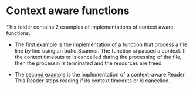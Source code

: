 # Context aware functions

This folder contains 2 examples of implementations of context aware functions.

- The [first example](./context-aware-scanning-function/) is the implementation of a function that process a file line by line using an bufio.Scanner. The function si passed a context. If the context timeouts or is cancelled during the processing of the file, then the processin is terminated and the resources are freed.

- The [second example](./context-aware-io-reader/) is the implementation of a context-aware Reader. This Reader stops reading if its context timeouts or is cancelled.
